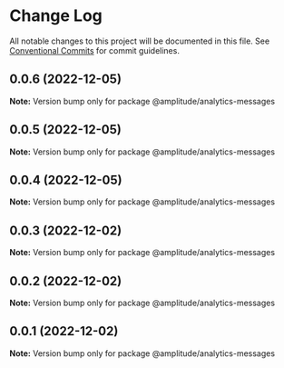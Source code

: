 # Change Log

All notable changes to this project will be documented in this file.
See [Conventional Commits](https://conventionalcommits.org) for commit guidelines.

## 0.0.6 (2022-12-05)

**Note:** Version bump only for package @amplitude/analytics-messages





## 0.0.5 (2022-12-05)

**Note:** Version bump only for package @amplitude/analytics-messages





## 0.0.4 (2022-12-05)

**Note:** Version bump only for package @amplitude/analytics-messages





## 0.0.3 (2022-12-02)

**Note:** Version bump only for package @amplitude/analytics-messages





## 0.0.2 (2022-12-02)

**Note:** Version bump only for package @amplitude/analytics-messages





## 0.0.1 (2022-12-02)

**Note:** Version bump only for package @amplitude/analytics-messages
